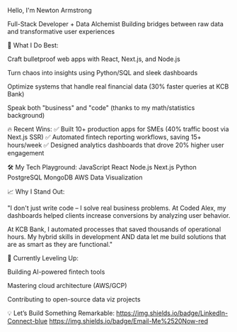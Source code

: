 Hello, I'm Newton Armstrong

Full-Stack Developer + Data Alchemist
Building bridges between raw data and transformative user experiences

💼 What I Do Best:

Craft bulletproof web apps with React, Next.js, and Node.js

Turn chaos into insights using Python/SQL and sleek dashboards

Optimize systems that handle real financial data (30% faster queries at KCB Bank)

Speak both "business" and "code" (thanks to my math/statistics background)

🔥 Recent Wins:
✅ Built 10+ production apps for SMEs (40% traffic boost via Next.js SSR)
✅ Automated fintech reporting workflows, saving 15+ hours/week
✅ Designed analytics dashboards that drove 20% higher user engagement

🛠 My Tech Playground:
JavaScript React Node.js Next.js Python PostgreSQL MongoDB AWS Data Visualization

📈 Why I Stand Out:

"I don't just write code – I solve real business problems. At Coded Alex, my dashboards helped clients increase conversions by analyzing user behavior. 

At KCB Bank, I automated processes that saved thousands of operational hours. My hybrid skills in development AND data let me build solutions that are as smart as they are functional."

🌱 Currently Leveling Up:

Building AI-powered fintech tools

Mastering cloud architecture (AWS/GCP)

Contributing to open-source data viz projects

💡 Let’s Build Something Remarkable:
https://img.shields.io/badge/LinkedIn-Connect-blue
https://img.shields.io/badge/Email-Me%2520Now-red

